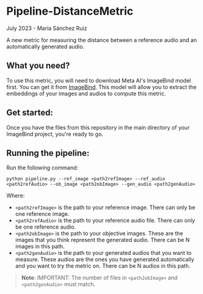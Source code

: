 # Pipeline-DistanceMetric
July 2023 - María Sánchez Ruiz



A new metric for measuring the distance between a reference audio and an automatically generated audio.



## What you need?
To use this metric, you will need to download Meta AI's ImageBind model first. You can get it from [ImageBind](https://github.com/facebookresearch/ImageBind). This model will allow you to extract the embeddings of your images and audios to compute this metric.


## Get started:

Once you have the files from this repository in the main directory of your ImageBind project, you're ready to go.


## Running the pipeline:

Run the following command:


```console
python pipeline.py --ref_image <path2refImage> --ref_audio <path2refAudio> --ob_image <path2obImage> --gen_audio <path2genAudio>
```
Where:


- `<path2refImage>` is the path to your reference image. There can only be one reference image.
- `<path2refAudio>` is the path to your reference audio file. There can only be one reference audio.
- `<path2obImage>` is the path to your objective images. These are the images that you think represent the generated audio. There can be N images in this path.
- `<path2genAudio>` is the path to your generated audios that you want to measure. These audios are the ones you have generated automatically and you want to try the metric on. There can be N audios in this path.


> **Note**: IMPORTANT: The number of files in `<path2obImage>` and `<path2genAudio>` must match.
